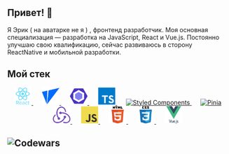 ## Привет! 👋

Я  Эрик ( на аватарке не я ) , фронтенд разработчик. Моя основная специализация — разработка на JavaScript, React и Vue.js. Постоянно улучшаю свою квалификацию, сейчас развиваюсь в сторону ReactNative и мобильной разработки.

## Мой стек 
<p align="center">
  <a href="https://reactjs.org/" target="_blank" rel="noreferrer" style="margin: 0 10px;">
    <img src="https://raw.githubusercontent.com/devicons/devicon/master/icons/react/react-original-wordmark.svg" alt="React" width="40" height="40"/>
  </a>
  <a href="https://vitejs.dev/" target="_blank" rel="noreferrer" style="margin: 0 10px;">
    <img src="https://raw.githubusercontent.com/devicons/devicon/master/icons/vite/vite-original.svg" alt="Vite" width="40" height="40"/>
  </a>
  <a href="https://eslint.org/" target="_blank" rel="noreferrer" style="margin: 0 10px;">
    <img src="https://raw.githubusercontent.com/devicons/devicon/master/icons/eslint/eslint-original.svg" alt="ESLint" width="40" height="40"/>
  </a>
  <a href="https://typescriptlang.org/" target="_blank" rel="noreferrer" style="margin: 0 10px;">
    <img src="https://raw.githubusercontent.com/devicons/devicon/master/icons/typescript/typescript-original.svg" alt="TypeScript" width="40" height="40"/>
  </a>
  <a href="https://styled-components.com/" target="_blank" rel="noreferrer" style="margin: 0 10px;">
    <img src="https://avatars.githubusercontent.com/u/20658825?s=200&v=4" alt="Styled Components" width="40" height="40"/>
  </a>
  <a href="https://pinia.esm.dev/" target="_blank" rel="noreferrer" style="margin: 0 10px;">
    <img src="https://pinia.esm.dev/logo.svg" alt="Pinia" width="40" height="40"/>
  </a>
  <a href="https://redux.js.org/" target="_blank" rel="noreferrer" style="margin: 0 10px;">
    <img src="https://raw.githubusercontent.com/devicons/devicon/master/icons/redux/redux-original.svg" alt="Redux" width="40" height="40"/>
  </a>
  <a href="https://developer.mozilla.org/en-US/docs/Web/JavaScript" target="_blank" rel="noreferrer" style="margin: 0 10px;">
    <img src="https://raw.githubusercontent.com/devicons/devicon/master/icons/javascript/javascript-original.svg" alt="JavaScript" width="40" height="40"/>
  </a>
  <a href="https://developer.mozilla.org/en-US/docs/Web/HTML" target="_blank" rel="noreferrer" style="margin: 0 10px;">
    <img src="https://raw.githubusercontent.com/devicons/devicon/master/icons/html5/html5-original-wordmark.svg" alt="HTML" width="40" height="40"/>
  </a>
  <a href="https://developer.mozilla.org/en-US/docs/Web/CSS" target="_blank" rel="noreferrer" style="margin: 0 10px;">
    <img src="https://raw.githubusercontent.com/devicons/devicon/master/icons/css3/css3-original-wordmark.svg" alt="CSS" width="40" height="40"/>
  </a>
  <a href="https://vuejs.org/" target="_blank" rel="noreferrer" style="margin: 0 10px;">
    <img src="https://raw.githubusercontent.com/devicons/devicon/master/icons/vuejs/vuejs-original-wordmark.svg" alt="Vue.js" width="40" height="40"/>
  </a>
</p>


## ![Codewars](https://www.codewars.com/users/SopraDRAKSAD/badges/large)

